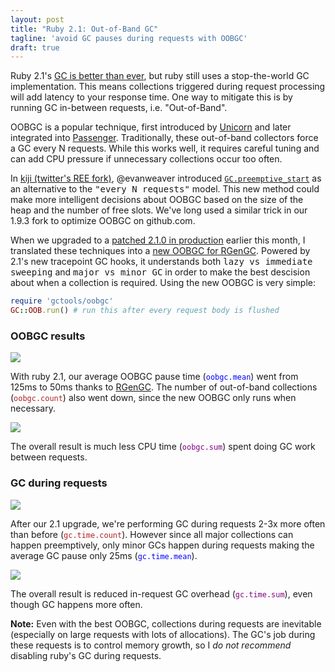 ```yaml
---
layout: post
title: "Ruby 2.1: Out-of-Band GC"
tagline: 'avoid GC pauses during requests with OOBGC'
draft: true
---
```


Ruby 2.1's [GC is better than ever][4], but ruby still uses a stop-the-world GC implementation. This means collections triggered during request processing will add latency to your response time. One way to mitigate this is by running GC in-between requests, i.e. "Out-of-Band".

OOBGC is a popular technique, first introduced by [Unicorn][1] and later integrated into [Passenger][2]. Traditionally, these out-of-band collectors force a GC every N requests. While this works well, it requires careful tuning and can add CPU pressure if unnecessary collections occur too often.

In [kiji (twitter's REE fork)][5], @evanweaver introduced [`GC.preemptive_start`][3] as an alternative to the <tt>"every N requests"</tt> model. This new method could make more intelligent decisions about OOBGC based on the size of the heap and the number of free slots. We've long used a similar trick in our 1.9.3 fork to optimize OOBGC on github.com.

When we upgraded to a [patched 2.1.0 in production][6] earlier this month, I translated these techniques into a [new OOBGC for RGenGC][7]. Powered by 2.1's new tracepoint GC hooks, it understands both <tt>lazy vs immediate sweeping</tt> and <tt>major vs minor GC</tt> in order to make the best descision about when a collection is required. Using the new OOBGC is very simple:

``` ruby
require 'gctools/oobgc'
GC::OOB.run() # run this after every request body is flushed
```

### OOBGC results

![](http://cl.ly/image/3q1L2h3w1A1s/graph.png)

With ruby 2.1, our average OOBGC pause time (<font color="blue">`oobgc.mean`</font>) went from 125ms to 50ms thanks to [RGenGC][4]. The number of out-of-band collections (<font color="firebrick">`oobgc.count`</font>) also went down, since the new OOBGC only runs when necessary.

![](http://cl.ly/image/3c0N1I0p0n2W/graph.png)

The overall result is much less CPU time (<font color="purple">`oobgc.sum`</font>) spent doing GC work between requests.

### GC during requests

![](http://cl.ly/image/0G2P2l0N1z0J/graph.png)

After our 2.1 upgrade, we're performing GC during requests 2-3x more often than before (<font color="firebrick">`gc.time.count`</font>). However since all major collections can happen preemptively, only minor GCs happen during requests making the average GC pause only 25ms (<font color="blue">`gc.time.mean`</font>).

![](http://cl.ly/image/0g463K3q0O05/graph.png)

The overall result is reduced in-request GC overhead (<font color="purple">`gc.time.sum`</font>), even though GC happens more often.

**Note:** Even with the best OOBGC, collections during requests are inevitable (especially on large requests with lots of allocations). The GC's job during these requests is to control memory growth, so I *do not recommend* disabling ruby's GC during requests.

[1]: http://unicorn.bogomips.org/Unicorn/OobGC.html
[2]: http://blog.phusion.nl/2013/01/22/phusion-passenger-4-technology-preview-out-of-band-work/
[3]: https://github.com/twitter-forks/rubyenterpriseedition187-248/commit/951ca6a73e#commitcomment-476298
[4]: http://tmm1.net/ruby21-rgengc/
[5]: https://blog.twitter.com/2011/faster-ruby-kiji-update
[6]: https://gist.github.com/tmm1/8393897
[7]: https://github.com/tmm1/gctools
